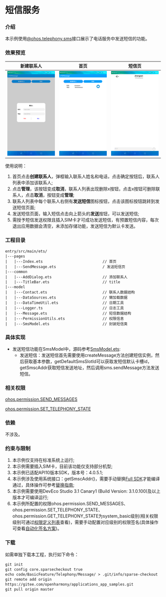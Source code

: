 # 短信服务

### 介绍

本示例使用[@ohos.telephony.sms](https://gitee.com/openharmony/docs/blob/OpenHarmony-3.2-Beta5/zh-cn/application-dev/reference/apis/js-apis-sms.md)接口展示了电话服务中发送短信的功能。

### 效果预览
|新建联系人|首页|短信页|
|-------------|-----------|------------|
|![](screenshots/device/create_contact.png)| ![](screenshots/device/save_contact.png)| ![](screenshots/device/send_message.png)|

使用说明：

1. 首页点击**创建联系人**，弹框输入联系人姓名和电话，点击确定按钮后，联系人列表中添加该联系人;
2. 点击**管理**，该按钮变成**取消**，联系人列表出现删除x按钮，点击x按钮可删除联系人，点击**取消**，按钮变成**管理**;
3. 联系人列表中每个联系人右侧有**发送短信**图标按钮，点击该图标按钮跳转到发送短信页面;
4. 发送短信页面，输入短信点击向上箭头的**发送**按钮，可以发送短信;
5. 需授予短信发送权限且插入SIM卡才可成功发送短信，有预置短信内容，每次退出应用数据会清空，未添加存储功能，发送短信为默认卡发送。

### 工程目录
```
entry/src/main/ets/
|---pages
|   |---Index.ets                           // 首页
|   |---SendMessage.ets                     / 发送短信页
|---common
|   |---AddDialog.ets                       // 添加联系人
|   |---TitleBar.ets                        // title
|---model
|   |---Contact.ets                         // 联系人数据结构
|   |---DataSources.ets                     // 懒加载数据
|   |---DataTimeUtil.ets                    // 日期工具
|   |---Logger.ts                           // 日志工具
|   |---Message.ets                         // 短信数据结构
|   |---PermissionUtils.ets                 // 权限信息
|   |---SmsModel.ets                        // 封装短信类
```

### 具体实现
+ 发送短信功能在SmsModel中，源码参考[SmsModel.ets](/entry/src/main/ets/model/SmsModel.ets):
    + 发送短信：发送短信首先需要使用createMessage方法创建短信实例，然后获取基本参数，getDefaultSmsSlotId可以获取发短信默认卡槽id，getSmscAddr获取短信发送地址，然后调用sms.sendMessage方法发送短信。

### 相关权限

[ohos.permission.SEND_MESSAGES](https://gitee.com/openharmony/docs/blob/master/zh-cn/application-dev/security/permission-list.md#ohospermissionsend_messages)

[ohos.permission.SET_TELEPHONY_STATE](https://gitee.com/openharmony/docs/blob/master/zh-cn/application-dev/security/permission-list.md#ohospermissionset_telephony_state)

### 依赖

不涉及。

### 约束与限制

1. 本示例仅支持在标准系统上运行;
2. 本示例需要插入SIM卡，目前该功能仅支持部分机型;
3. 本示例已适配API10版本SDK，版本号：4.0.5.1;
4. 本示例涉及使用系统接口：getSmscAddr()，需要手动替换[Full SDK](https://docs.openharmony.cn/pages/v3.2Beta/zh-cn/release-notes/OpenHarmony-v3.2-beta4.md/)才能编译通过，具体操作可参考[替换指南](https://docs.openharmony.cn/pages/v3.2Beta/zh-cn/application-dev/quick-start/full-sdk-switch-guide.md/);
5. 本示例需要使用DevEco Studio 3.1 Canary1 (Build Version: 3.1.0.100)及以上版本才可编译运行;
6. 本示例所配置的权限ohos.permission.SEND_MESSAGES、ohos.permission.SET_TELEPHONY_STATE、ohos.permission.GET_TELEPHONY_STATE为system_basic级别(相关权限级别可通过[权限定义列表](https://gitee.com/openharmony/docs/blob/master/zh-cn/application-dev/security/permission-list.md)查看)，需要手动配置对应级别的权限签名(具体操作可查看[自动化签名方案](https://docs.openharmony.cn/pages/v3.2Beta/zh-cn/application-dev/security/hapsigntool-overview.md/))。

### 下载
如需单独下载本工程，执行如下命令：
```
git init
git config core.sparsecheckout true
echo code/BasicFeature/Telephony/Message/ > .git/info/sparse-checkout
git remote add origin https://gitee.com/openharmony/applications_app_samples.git
git pull origin master
```